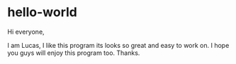 # hello-world
Hi everyone,

I am Lucas, I like this program its looks so great and easy to work on.
I hope you guys will enjoy this program too.
Thanks.
